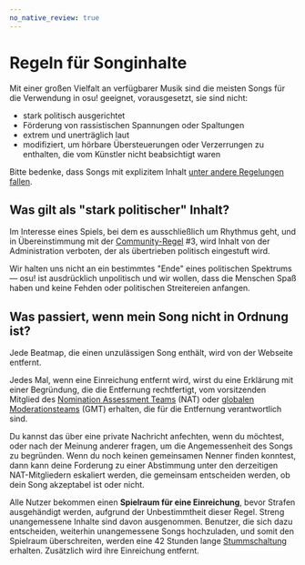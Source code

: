 ```yaml
---
no_native_review: true
---
```


# Regeln für Songinhalte

Mit einer großen Vielfalt an verfügbarer Musik sind die meisten Songs für die Verwendung in osu! geeignet, vorausgesetzt, sie sind nicht:

- stark politisch ausgerichtet
- Förderung von rassistischen Spannungen oder Spaltungen
- extrem und unerträglich laut
- modifiziert, um hörbare Übersteuerungen oder Verzerrungen zu enthalten, die vom Künstler nicht beabsichtigt waren

Bitte bedenke, dass Songs mit explizitem Inhalt [unter andere Regelungen fallen](/wiki/Rules/Explicit_content).

## Was gilt als "stark politischer" Inhalt?

Im Interesse eines Spiels, bei dem es ausschließlich um Rhythmus geht, und in Übereinstimmung mit der [Community-Regel](/wiki/Rules#community-regeln) #3, wird Inhalt von der Administration verboten, der als übertrieben politisch eingestuft wird.

Wir halten uns nicht an ein bestimmtes "Ende" eines politischen Spektrums — osu! ist ausdrücklich unpolitisch und wir wollen, dass die Menschen Spaß haben und keine Fehden oder politischen Streitereien anfangen.

## Was passiert, wenn mein Song nicht in Ordnung ist?

Jede Beatmap, die einen unzulässigen Song enthält, wird von der Webseite entfernt.

Jedes Mal, wenn eine Einreichung entfernt wird, wirst du eine Erklärung mit einer Begründung, die die Entfernung rechtfertigt, vom vorsitzenden Mitglied des [Nomination Assessment Teams](/wiki/People/Nomination_Assessment_Team) (NAT) oder [globalen Moderationsteams](/wiki/People/Global_Moderation_Team) (GMT) erhalten, die für die Entfernung verantwortlich sind.

Du kannst das über eine private Nachricht anfechten, wenn du möchtest, oder nach der Meinung anderer fragen, um die Angemessenheit des Songs zu begründen. Wenn du noch keinen gemeinsamen Nenner finden konntest, dann kann deine Forderung zu einer Abstimmung unter den derzeitigen NAT-Mitgliedern eskaliert werden, die gemeinsam entscheiden werden, ob dein Song akzeptabel ist oder nicht.

Alle Nutzer bekommen einen **Spielraum für eine Einreichung**, bevor Strafen ausgehändigt werden, aufgrund der Unbestimmtheit dieser Regel. Streng unangemessene Inhalte sind davon ausgenommen. Benutzer, die sich dazu entscheiden, weiterhin unangemessene Songs hochzuladen, und somit den Spielraum überschreiten, werden eine 42 Stunden lange [Stummschaltung](/wiki/Silence) erhalten. Zusätzlich wird ihre Einreichung entfernt.
